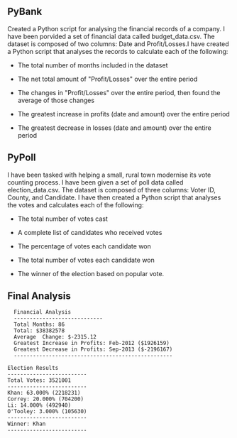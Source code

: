 ## PyBank
Created a Python script for analysing the financial records of a company. I have been porvided a set of financial data called budget_data.csv. The dataset is composed of two columns: Date and Profit/Losses.I have created a Python script that analyses the records to calculate each of the following:

- The total number of months included in the dataset

- The net total amount of "Profit/Losses" over the entire period

- The changes in "Profit/Losses" over the entire period, then found the average of those changes

- The greatest increase in profits (date and amount) over the entire period

- The greatest decrease in losses (date and amount) over the entire period

## PyPoll
I have been tasked with helping a small, rural town modernise its vote counting process. I have been given a set of poll data called election_data.csv. The dataset is composed of three columns: Voter ID, County, and Candidate. I have then created a Python script that analyses the votes and calculates each of the following:

- The total number of votes cast

- A complete list of candidates who received votes

- The percentage of votes each candidate won

- The total number of votes each candidate won

- The winner of the election based on popular vote.

## Final Analysis
```text
  Financial Analysis
  ----------------------------
  Total Months: 86
  Total: $38382578
  Average  Change: $-2315.12
  Greatest Increase in Profits: Feb-2012 ($1926159)
  Greatest Decrease in Profits: Sep-2013 ($-2196167)
  --------------------------------------------------
  ```

  ```text
  Election Results
  -------------------------
  Total Votes: 3521001
  -------------------------
  Khan: 63.000% (2218231)
  Correy: 20.000% (704200)
  Li: 14.000% (492940)
  O'Tooley: 3.000% (105630)
  -------------------------
  Winner: Khan
  -------------------------
  ```
